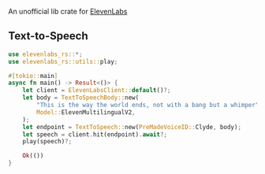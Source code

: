 An unofficial lib crate for [ElevenLabs](https://elevenlabs.io/) 

## Text-to-Speech

```rust
use elevenlabs_rs::*;
use elevenlabs_rs::utils::play;

#[tokio::main]
async fn main() -> Result<()> {
    let client = ElevenLabsClient::default()?;
    let body = TextToSpeechBody::new(
        "This is the way the world ends, not with a bang but a whimper",
        Model::ElevenMultilingualV2,
    );
    let endpoint = TextToSpeech::new(PreMadeVoiceID::Clyde, body);
    let speech = client.hit(endpoint).await?;
    play(speech)?;

    Ok(())
}
 ```